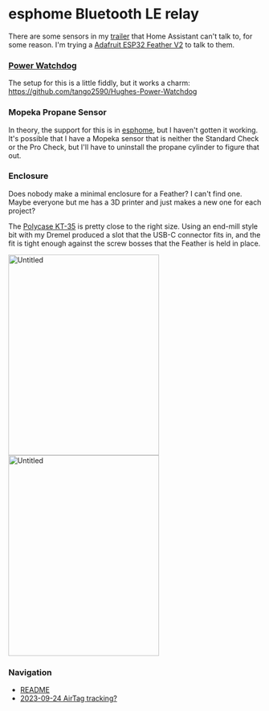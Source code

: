 # esphome Bluetooth LE relay

There are some sensors in my [trailer](https://tourtoise.quest) that Home Assistant can't talk to, for some reason. I'm trying a [Adafruit ESP32 Feather V2](https://www.adafruit.com/product/5400) to talk to them.

### [Power Watchdog](https://hughesautoformers.com/power-watchdog-smart-surge-protectors/)
The setup for this is a little fiddly, but it works a charm:
https://github.com/tango2590/Hughes-Power-Watchdog

### Mopeka Propane Sensor
In theory, the support for this is in [esphome](https://esphome.io/components/sensor/mopeka_std_check.html), but I haven't gotten it working. It's possible that I have a Mopeka sensor that is neither the Standard Check or the Pro Check, but I'll have to uninstall the propane cylinder to figure that out.

### Enclosure
Does nobody make a minimal enclosure for a Feather? I can't find one. Maybe everyone but me has a 3D printer and just makes a new one for each project?

The [Polycase KT-35](https://www.polycase.com/kt-35) is pretty close to the right size. Using an end-mill style bit with my Dremel produced a slot that the USB-C connector fits in, and the fit is tight enough against the screw bosses that the Feather is held in place.

<a data-flickr-embed="true" href="https://www.flickr.com/photos/aneel/53080477009/in/album-72177720310129468/" title="Untitled"><img src="https://live.staticflickr.com/65535/53080477009_5df4fae783_w.jpg" width="300" height="400" alt="Untitled"/></a> <a data-flickr-embed="true" href="https://www.flickr.com/photos/aneel/53079713437/in/album-72177720310129468/" title="Untitled"><img src="https://live.staticflickr.com/65535/53079713437_3cda248bba_w.jpg" width="300" height="400" alt="Untitled"/></a> 

### Navigation
* [README](README.md)
* [2023-09-24 AirTag tracking?](2023-09-24%20AirTag%20tracking?.md)

